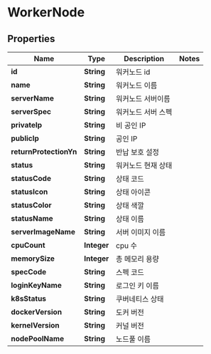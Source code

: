 
# WorkerNode

## Properties
Name | Type | Description | Notes
------------ | ------------- | ------------- | -------------
**id** | **String** | 워커노드 id | 
**name** | **String** | 워커노드 이름 | 
**serverName** | **String** | 워커노드 서버이름 | 
**serverSpec** | **String** | 워커노드 서버 스펙 | 
**privateIp** | **String** | 비 공인 IP | 
**publicIp** | **String** | 공인 IP | 
**returnProtectionYn** | **String** | 반납 보호 설정 | 
**status** | **String** | 워커노드 현재 상태 | 
**statusCode** | **String** | 상태 코드 | 
**statusIcon** | **String** | 상태 아이콘 | 
**statusColor** | **String** | 상태 색깔 | 
**statusName** | **String** | 상태 이름 | 
**serverImageName** | **String** | 서버 이미지 이름 | 
**cpuCount** | **Integer** | cpu 수 | 
**memorySize** | **Integer** | 총 메모리 용량 | 
**specCode** | **String** | 스펙 코드 | 
**loginKeyName** | **String** | 로그인 키 이름 | 
**k8sStatus** | **String** | 쿠버네티스 상태 | 
**dockerVersion** | **String** | 도커 버전 | 
**kernelVersion** | **String** | 커널 버전 | 
**nodePoolName** | **String** | 노드풀 이름 | 



